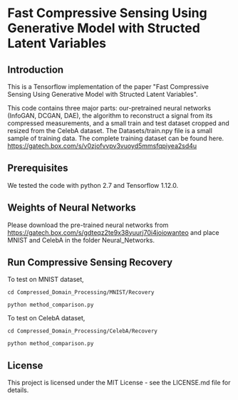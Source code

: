 # Fast Compressive Sensing Using Generative Model with Structed Latent Variables

## Introduction
This is a Tensorflow implementation of the paper "Fast Compressive Sensing Using Generative Model with Structed Latent Variables".

This code contains three major parts: our-pretrained neural networks (InfoGAN, DCGAN, DAE), the algorithm to reconstruct a signal from its compressed measurements, and a small train and test dataset cropped and resized from the CelebA dataset.
The Datasets/train.npy file is a small sample of training data. The complete training dataset can be found here. https://gatech.box.com/s/v0zjofvvpv3vuoyd5mmsfqpiyea2sd4u

## Prerequisites

We tested the code with python 2.7 and Tensorflow 1.12.0.

## Weights of Neural Networks
Please download the pre-trained neural networks from https://gatech.box.com/s/gdteqz2te9x38yuurj70i4joiowanteo and place MNIST and CelebA in the folder Neural_Networks.

## Run Compressive Sensing Recovery

To test on MNIST dataset,

```
cd Compressed_Domain_Processing/MNIST/Recovery

python method_comparison.py 
```


To test on CelebA dataset,

```
cd Compressed_Domain_Processing/CelebA/Recovery

python method_comparison.py 
```


## License

This project is licensed under the MIT License - see the LICENSE.md file for details.


